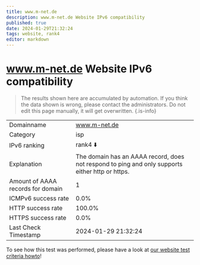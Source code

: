 ```yaml
---
title: www.m-net.de
description: www.m-net.de Website IPv6 compatibility
published: true
date: 2024-01-29T21:32:24
tags: website, rank4
editor: markdown
---
```


# www.m-net.de Website IPv6 compatibility

> The results shown here are accumulated by automation. If you think the data shown is wrong, please contact the administrators. 
> Do not edit this page manually, it will get overwritten.
{.is-info}


|   |   |
| - | - |
| Domainname | www.m-net.de
| Category | isp |
| IPv6 ranking | rank4 :arrow_down: |
| Explanation | The domain has an AAAA record, does not respond to ping and only supports either http or https. |
| Amount of AAAA records for domain | 1 |
| ICMPv6 success rate | 0.0%|
| HTTP success rate | 100.0% |
| HTTPS success rate | 0.0% |
| Last Check Timestamp | 2024-01-29 21:32:24 |

To see how this test was performed, please have a look at [our website test criteria howto](/howto/testcriteria/website)!

